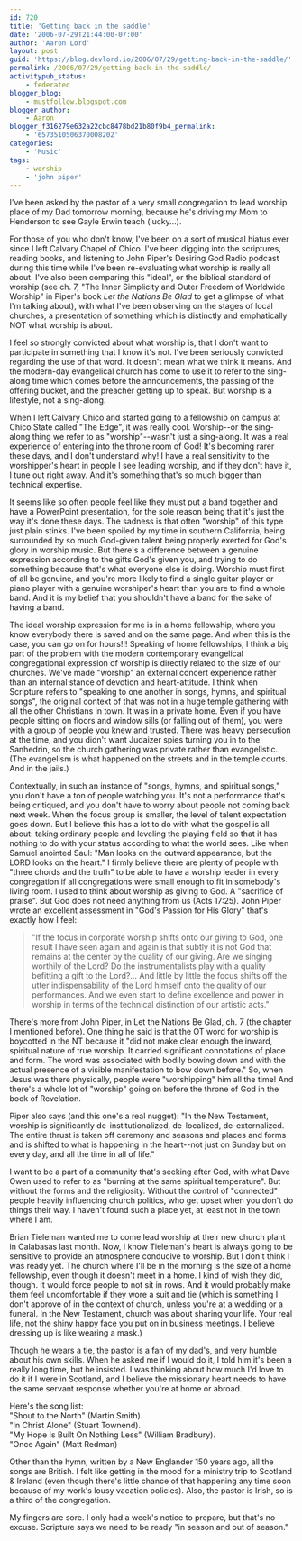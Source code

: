 ```yaml
---
id: 720
title: 'Getting back in the saddle'
date: '2006-07-29T21:44:00-07:00'
author: 'Aaron Lord'
layout: post
guid: 'https://blog.devlord.io/2006/07/29/getting-back-in-the-saddle/'
permalink: /2006/07/29/getting-back-in-the-saddle/
activitypub_status:
    - federated
blogger_blog:
    - mustfollow.blogspot.com
blogger_author:
    - Aaron
blogger_f316279e632a22cbc8478bd21b80f9b4_permalink:
    - '6573510506370008202'
categories:
    - 'Music'
tags:
    - worship
    - 'john piper'
---
```


I've been asked by the pastor of a very small congregation to lead worship place of my Dad tomorrow morning, because he's driving my Mom to Henderson to see Gayle Erwin teach (lucky...).

For those of you who don't know, I've been on a sort of musical hiatus ever since I left Calvary Chapel of Chico.  I've been digging into the scriptures, reading books, and listening to John Piper's Desiring God Radio podcast during this time while I've been re-evaluating what worship is really all about.  I've also been comparing this "ideal", or the biblical standard of worship (see ch. 7, "The Inner Simplicity and Outer Freedom of Worldwide Worship" in Piper's book <i>Let the Nations Be Glad</i> to get a glimpse of what I'm talking about), with what I've been observing on the stages of local churches, a presentation of something which is distinctly and emphatically NOT what worship is about.

I feel so strongly convicted about what worship is, that I don't want to participate in something that I know it's not.  I've been seriously convicted regarding the use of that word.  It doesn't mean what we think it means.  And the modern-day evangelical church has come to use it to refer to the sing-along time which comes before the announcements, the passing of the offering bucket, and the preacher getting up to speak.  But worship is a lifestyle, not a sing-along.

When I left Calvary Chico and started going to a fellowship on campus at Chico State called "The Edge", it was really cool.  Worship--or the sing-along thing we refer to as "worship"--wasn't just a sing-along.  It was a real experience of entering into the throne room of God!  It's becoming rarer these days, and I don't understand why!  I have a real sensitivity to the worshipper's heart in people I see leading worship, and if they don't have it, I tune out right away.  And it's something that's so much bigger than technical expertise.

It seems like so often people feel like they must put a band together and have a PowerPoint presentation, for the sole reason being that it's just the way it's done these days.  The sadness is that often "worship" of this type just plain stinks.  I've been spoiled by my time in southern California, being surrounded by so much God-given talent being properly exerted for God's glory in worship music.  But there's a difference between a genuine expression according to the gifts God's given you, and trying to do something because that's what everyone else is doing.  Worship must first of all be genuine, and you're more likely to find a single guitar player or piano player with a genuine worshiper's heart than you are to find a whole band.  And it is my belief that you shouldn't have a band for the sake of having a band.

The ideal worship expression for me is in a home fellowship, where you know everybody there is saved and on the same page.  And when this is the case, you can go on for hours!!!  Speaking of home fellowships, I think a big part of the problem with the modern contemporary evangelical congregational expression of worship is directly related to the size of our churches.  We've made "worship" an external concert experience rather than an internal stance of devotion and heart-attitude.  I think when Scripture refers to "speaking to one another in songs, hymns, and spiritual songs", the original context of that was not in a huge temple gathering with all the other Christians in town.  It was in a private home.  Even if you have people sitting on floors and window sills (or falling out of them), you were with a group of people you knew and trusted.  There was heavy persecution at the time, and you didn't want Judaizer spies turning you in to the Sanhedrin, so the church gathering was private rather than evangelistic.  (The evangelism is what happened on the streets and in the temple courts.  And in the jails.)

Contextually, in such an instance of "songs, hymns, and spiritual songs," you don't have a ton of people watching you.  It's not a performance that's being critiqued, and you don't have to worry about people not coming back next week.  When the focus group is smaller, the level of talent expectation goes down.  But I believe this has a lot to do with what the gospel is all about: taking ordinary people and leveling the playing field so that it has nothing to do with your status according to what the world sees.  Like when Samuel anointed Saul: "Man looks on the outward appearance, but the LORD looks on the heart."  I firmly believe there are plenty of people with "three chords and the truth" to be able to have a worship leader in every congregation if all congregations were small enough to fit in somebody's living room.
I used to think about worship as giving to God.  A "sacrifice of praise". But God does not need anything from us (Acts 17:25). John Piper wrote an excellent assessment in "God's Passion for His Glory" that's exactly how I feel:

> "If the focus in corporate worship shifts onto our giving to God, one result I have seen again and again is that subtly it is not God that remains at the center by the quality of our giving. Are we singing worthily of the Lord? Do the instrumentalists play with a quality befitting a gift to the Lord?... And little by little the focus shifts off the utter indispensability of the Lord himself onto the quality of our performances. And we even start to define excellence and power in worship in terms of the technical distinction of our artistic acts."

There's more from John Piper, in Let the Nations Be Glad, ch. 7 (the chapter I mentioned before).  One thing he said is that the OT word for worship is boycotted in the NT because it "did not make clear enough the inward, spiritual nature of true worship.  It carried significant connotations of place and form.  The word was associated with bodily bowing down and with the actual presence of a visible manifestation to bow down before."  So, when Jesus was there physically, people were "worshipping" him all the time!  And there's a whole lot of "worship" going on before the throne of God in the book of Revelation.

Piper also says (and this one's a real nugget): "In the New Testament, worship is significantly de-institutionalized, de-localized, de-externalized.  The entire thrust is taken off ceremony and seasons and places and forms and is shifted to what is happening in the heart--not just on Sunday but on every day, and all the time in all of life."

I want to be a part of a community that's seeking after God, with what Dave Owen used to refer to as "burning at the same spiritual temperature".  But without the forms and the religiosity.  Without the control of "connected" people heavily influencing church politics, who get upset when you don't do things their way.  I haven't found such a place yet, at least not in the town where I am.

Brian Tieleman wanted me to come lead worship at their new church plant in Calabasas last month.  Now, I know Tieleman's heart is always going to be sensitive to provide an atmosphere conducive to worship.  But I don't think I was ready yet.  The church where I'll be in the morning is the size of a home fellowship, even though it doesn't meet in a home.  I kind of wish they did, though.  It would force people to not sit in rows.  And it would probably make them feel uncomfortable if they wore a suit and tie (which is something I don't approve of in the context of church, unless you're at a wedding or a funeral.  In the New Testament, church was about sharing your life.  Your real life, not the shiny happy face you put on in business meetings.  I believe dressing up is like wearing a mask.)

Though he wears a tie, the pastor is a fan of my dad's, and very humble about his own skills.  When he asked me if I would do it, I told him it's been a really long time, but he insisted.  I was thinking about how much I'd love to do it if I were in Scotland, and I believe the missionary heart needs to have the same servant response whether you're at home or abroad.

Here's the song list:  
"Shout to the North" (Martin Smith).  
"In Christ Alone" (Stuart Townend).  
"My Hope Is Built On Nothing Less" (William Bradbury).  
"Once Again" (Matt Redman)

Other than the hymn, written by a New Englander 150 years ago, all the songs are British.  I felt like getting in the mood for a ministry trip to Scotland &amp; Ireland (even though there's little chance of that happening any time soon because of my work's lousy vacation policies).  Also, the pastor is Irish, so is a third of the congregation.

My fingers are sore.  I only had a week's notice to prepare, but that's no excuse.  Scripture says we need to be ready "in season and out of season."